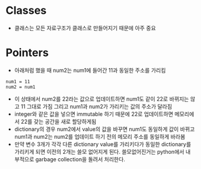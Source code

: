 # Classes
- 클래스는 모든 자료구조가 클래스로 만들어지기 때문에 아주 중요

# Pointers
- 아래처럼 했을 때 num2는 num1에 들어간 11과 동일한 주소를 가리킴
```
num1 = 11
num2 = num1
```
- 이 상태에서 num2를 22라는 값으로 업데이트하면 num1도 같이 22로 바뀌지는 않고 11 그대로 가짐
  그리고 num1과 num2가 가리키는 값의 주소가 달라짐
- integer와 같은 값을 넣으면 immutable 하기 때문에 22로 업데이트하면 메모리에서 22를 갖는 공간을 새로 할당하게됨
- dictionary의 경우 num2에서 value의 값을 바꾸면 num1도 동일하게 값이 바뀌고 num1과 num2는 num2를 업데이트 하기 전의 메모리 주소를 동일하게 바라봄
- 만약 변수 3개가 각각 다른 dictionary value를 가리키다가 동일한 dictionary를 가리키게 되면 이전의 2개는 쓸모 없어지게 된다. 쓸모없어진거는 python에서 내부적으로 garbage collection을 돌려서 처리한다.